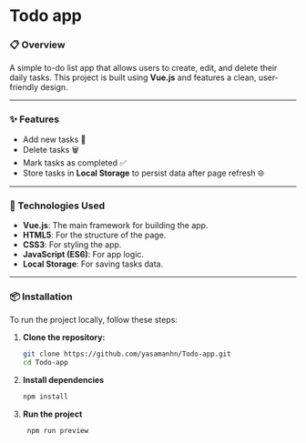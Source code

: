 # **Todo app**

### **📋 Overview**
A simple to-do list app that allows users to create, edit, and delete their daily tasks. This project is built using **Vue.js** and features a clean, user-friendly design.

---

### **✨ Features**
- Add new tasks 📝
- Delete tasks 🗑️
- Mark tasks as completed ✅
- Store tasks in **Local Storage** to persist data after page refresh 🌐

---

### **🚀 Technologies Used**
- **Vue.js**: The main framework for building the app.
- **HTML5**: For the structure of the page.
- **CSS3**: For styling the app.
- **JavaScript (ES6)**: For app logic.
- **Local Storage**: For saving tasks data.

---

### **📦 Installation**
To run the project locally, follow these steps:

1. **Clone the repository:**

   ```bash
   git clone https://github.com/yasamanhn/Todo-app.git
   cd Todo-app
2. **Install dependencies**
   ```bash
   npm install
3. **Run the project**
   ```bash
    npm run preview

